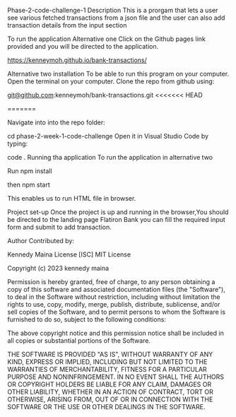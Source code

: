 Phase-2-code-challenge-1
Description
This is a prorgam that lets a user see various fetched transactions from a json file and the user can also add transaction details from the input section

To run the application
Alternative one
Click on the Github pages link provided and you will be directed to the application.

https://kenneymoh.github.io/bank-transactions/

Alternative two
installation
To be able to run this program on your computer. Open the terminal on your computer. Clone the repo from github using:

git@github.com:kenneymoh/bank-transactions.git <<<<<<< HEAD

=======



Navigate into into the repo folder:

cd phase-2-week-1-code-challenge
Open it in Visual Studio Code by typing:

code .
Running tha application
To run the application in alternative two

Run npm install

then npm start

This enables us to run HTML file in browser.

Project set-up
Once the project is up and running in the browser,You should be directed to the landing page Flatiron Bank you can fill the required input form and submit to add transaction.

Author
Contributed by:

Kennedy Maina
License
[ISC]
MIT License

Copyright (c) 2023 kennedy maina

Permission is hereby granted, free of charge, to any person obtaining a copy
of this software and associated documentation files (the "Software"), to deal
in the Software without restriction, including without limitation the rights
to use, copy, modify, merge, publish, distribute, sublicense, and/or sell
copies of the Software, and to permit persons to whom the Software is
furnished to do so, subject to the following conditions:

The above copyright notice and this permission notice shall be included in all
copies or substantial portions of the Software.

THE SOFTWARE IS PROVIDED "AS IS", WITHOUT WARRANTY OF ANY KIND, EXPRESS OR
IMPLIED, INCLUDING BUT NOT LIMITED TO THE WARRANTIES OF MERCHANTABILITY,
FITNESS FOR A PARTICULAR PURPOSE AND NONINFRINGEMENT. IN NO EVENT SHALL THE
AUTHORS OR COPYRIGHT HOLDERS BE LIABLE FOR ANY CLAIM, DAMAGES OR OTHER
LIABILITY, WHETHER IN AN ACTION OF CONTRACT, TORT OR OTHERWISE, ARISING FROM,
OUT OF OR IN CONNECTION WITH THE SOFTWARE OR THE USE OR OTHER DEALINGS IN THE
SOFTWARE.